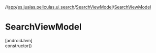 //[app](../../../index.md)/[es.jualas.peliculas.ui.search](../index.md)/[SearchViewModel](index.md)/[SearchViewModel](-search-view-model.md)

# SearchViewModel

[androidJvm]\
constructor()
